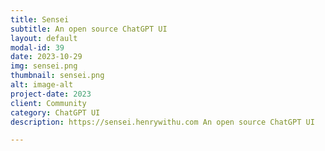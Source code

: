 ```yaml
---
title: Sensei
subtitle: An open source ChatGPT UI
layout: default
modal-id: 39
date: 2023-10-29
img: sensei.png
thumbnail: sensei.png
alt: image-alt
project-date: 2023
client: Community
category: ChatGPT UI
description: https://sensei.henrywithu.com An open source ChatGPT UI

---
```

